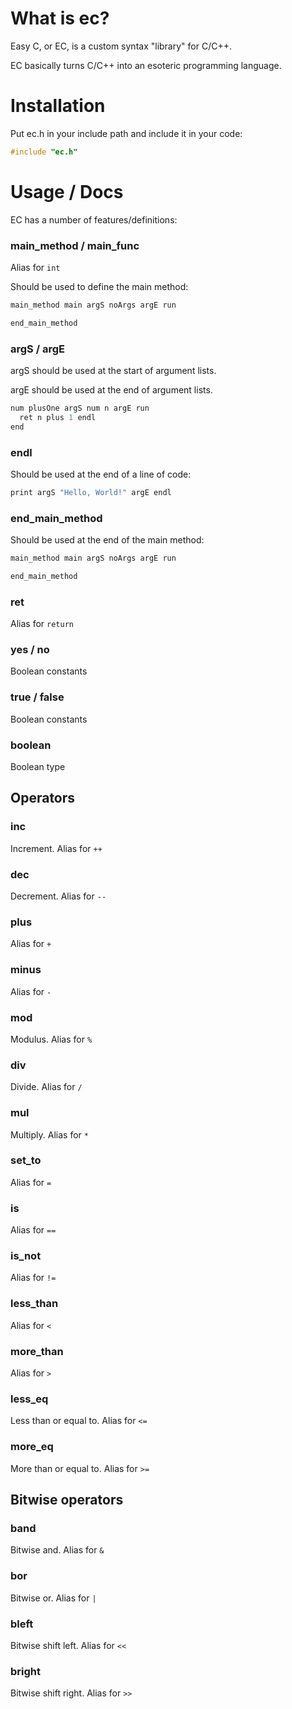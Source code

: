 # What is ec?
Easy C, or EC, is a custom syntax "library" for C/C++.

EC basically turns C/C++ into an esoteric programming language.

# Installation
Put ec.h in your include path and include it in your code:
```c
#include "ec.h"
```

# Usage / Docs
EC has a number of features/definitions:

### main_method / main_func
Alias for `int`

Should be used to define the main method:
```c
main_method main argS noArgs argE run

end_main_method
```

### argS / argE
argS should be used at the start of argument lists.

argE should be used at the end of argument lists.

```c
num plusOne argS num n argE run
  ret n plus 1 endl
end
```

### endl
Should be used at the end of a line of code:
```c
print argS "Hello, World!" argE endl
```

### end_main_method
Should be used at the end of the main method:
```c
main_method main argS noArgs argE run

end_main_method
```

### ret
Alias for `return`

### yes / no
Boolean constants

### true / false
Boolean constants

### boolean
Boolean type


## Operators
### inc
Increment. Alias for `++`
### dec
Decrement. Alias for `--`
### plus
Alias for `+`
### minus
Alias for `-`
### mod
Modulus. Alias for `%`
### div
Divide. Alias for `/`
### mul
Multiply. Alias for `*`
### set_to
Alias for `=`
### is
Alias for `==`
### is_not
Alias for `!=`
### less_than
Alias for `<`
### more_than
Alias for `>`
### less_eq
Less than or equal to. Alias for `<=`
### more_eq
More than or equal to. Alias for `>=`
## Bitwise operators
### band
Bitwise and. Alias for `&`
### bor
Bitwise or. Alias for `|`
### bleft
Bitwise shift left. Alias for `<<`
### bright
Bitwise shift right. Alias for `>>`
